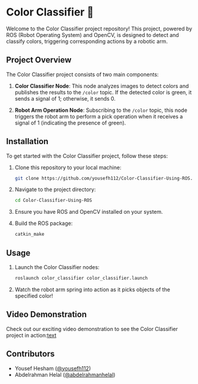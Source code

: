
# Color Classifier 🤖

Welcome to the Color Classifier project repository! This project, powered by ROS (Robot Operating System) and OpenCV, is designed to detect and classify colors, triggering corresponding actions by a robotic arm.

## Project Overview

The Color Classifier project consists of two main components:

1. **Color Classifier Node**: This node analyzes images to detect colors and publishes the results to the `/color` topic. If the detected color is green, it sends a signal of 1; otherwise, it sends 0.

2. **Robot Arm Operation Node**: Subscribing to the `/color` topic, this node triggers the robot arm to perform a pick operation when it receives a signal of 1 (indicating the presence of green).

## Installation

To get started with the Color Classifier project, follow these steps:

1. Clone this repository to your local machine:

   ```bash
   git clone https://github.com/yousefh112/Color-Classifier-Using-ROS.git
   ```

2. Navigate to the project directory:

   ```bash
   cd Color-Classifier-Using-ROS
   ```

3. Ensure you have ROS and OpenCV installed on your system.

4. Build the ROS package:

   ```bash
   catkin_make
   ```

## Usage

1. Launch the Color Classifier nodes:

   ```bash
   roslaunch color_classifier color_classifier.launch
   ```

2. Watch the robot arm spring into action as it picks objects of the specified color!

## Video Demonstration

Check out our exciting video demonstration to see the Color Classifier project in action:[text](<../Videos/Screencast from 24-04-24 02:29:24.webm>)

## Contributors

- Yousef Hesham ([@yousefh112](https://github.com/yousefh112))
- Abdelrahman Helal ([@abdelrahmanhelal](https://github.com/Helal20002018))
